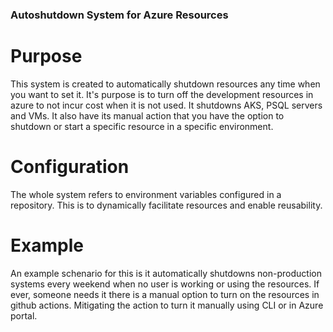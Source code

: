 ### Autoshutdown System for Azure Resources

# Purpose
This system is created to automatically shutdown resources any time when you want to set it. It's purpose is to turn off the development resources in azure to not incur cost when it is not used. It shutdowns AKS, PSQL servers and VMs. It also have its manual action that you have the option to shutdown or start a specific resource in a specific environment.

# Configuration
The whole system refers to environment variables configured in a repository. This is to dynamically facilitate resources and enable reusability.

# Example
An example schenario for this is it automatically shutdowns non-production systems every weekend when no user is working or using the resources. If ever, someone needs it there is a manual option to turn on the resources in github actions. Mitigating the action to turn it manually using CLI or in Azure portal.